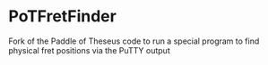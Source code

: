 # PoTFretFinder
Fork of the Paddle of Theseus code to run a special program to find physical fret positions via the PuTTY output
